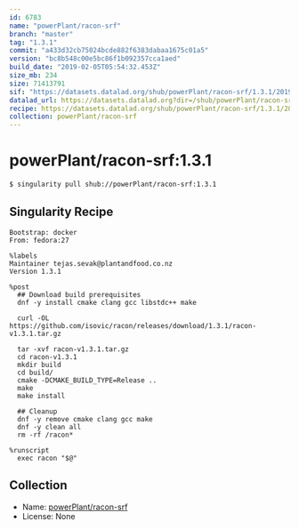 ```yaml
---
id: 6783
name: "powerPlant/racon-srf"
branch: "master"
tag: "1.3.1"
commit: "a433d32cb75024bcde882f6383dabaa1675c01a5"
version: "bc8b548c00e5bc86f1b092357cca1aed"
build_date: "2019-02-05T05:54:32.453Z"
size_mb: 234
size: 71413791
sif: "https://datasets.datalad.org/shub/powerPlant/racon-srf/1.3.1/2019-02-05-a433d32c-bc8b548c/bc8b548c00e5bc86f1b092357cca1aed.simg"
datalad_url: https://datasets.datalad.org?dir=/shub/powerPlant/racon-srf/1.3.1/2019-02-05-a433d32c-bc8b548c/
recipe: https://datasets.datalad.org/shub/powerPlant/racon-srf/1.3.1/2019-02-05-a433d32c-bc8b548c/Singularity
collection: powerPlant/racon-srf
---
```


# powerPlant/racon-srf:1.3.1

```bash
$ singularity pull shub://powerPlant/racon-srf:1.3.1
```

## Singularity Recipe

```singularity
Bootstrap: docker
From: fedora:27

%labels
Maintainer tejas.sevak@plantandfood.co.nz
Version 1.3.1

%post
  ## Download build prerequisites
  dnf -y install cmake clang gcc libstdc++ make

  curl -OL https://github.com/isovic/racon/releases/download/1.3.1/racon-v1.3.1.tar.gz

  tar -xvf racon-v1.3.1.tar.gz
  cd racon-v1.3.1
  mkdir build
  cd build/
  cmake -DCMAKE_BUILD_TYPE=Release ..
  make
  make install

  ## Cleanup
  dnf -y remove cmake clang gcc make
  dnf -y clean all
  rm -rf /racon*

%runscript
  exec racon "$@"
```

## Collection

 - Name: [powerPlant/racon-srf](https://github.com/powerPlant/racon-srf)
 - License: None

